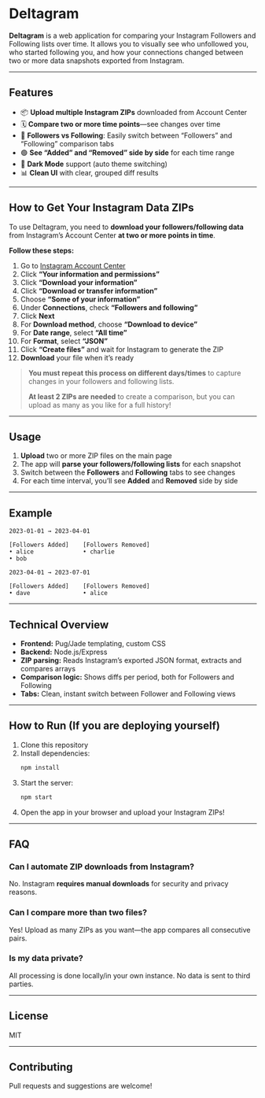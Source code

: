 # Deltagram

**Deltagram** is a web application for comparing your Instagram Followers and Following lists over time. It allows you to visually see who unfollowed you, who started following you, and how your connections changed between two or more data snapshots exported from Instagram.

---

## Features

- 📦 **Upload multiple Instagram ZIPs** downloaded from Account Center
- 🗓 **Compare two or more time points**—see changes over time
- 👥 **Followers vs Following**: Easily switch between “Followers” and “Following” comparison tabs
- 🟢 **See “Added” and “Removed” side by side** for each time range
- 🌙 **Dark Mode** support (auto theme switching)
- 📊 **Clean UI** with clear, grouped diff results

---

## How to Get Your Instagram Data ZIPs

To use Deltagram, you need to **download your followers/following data** from Instagram’s Account Center **at two or more points in time**.

**Follow these steps:**

1. Go to [Instagram Account Center](https://www.instagram.com/accounts/center/)
2. Click **“Your information and permissions”**
3. Click **“Download your information”**
4. Click **“Download or transfer information”**
5. Choose **“Some of your information”**
6. Under **Connections**, check **“Followers and following”**
7. Click **Next**
8. For **Download method**, choose **“Download to device”**
9. For **Date range**, select **“All time”**
10. For **Format**, select **“JSON”**
11. Click **“Create files”** and wait for Instagram to generate the ZIP
12. **Download** your file when it’s ready

> **You must repeat this process on different days/times** to capture changes in your followers and following lists.
>
> **At least 2 ZIPs are needed** to create a comparison, but you can upload as many as you like for a full history!

---

## Usage

1. **Upload** two or more ZIP files on the main page
2. The app will **parse your followers/following lists** for each snapshot
3. Switch between the **Followers** and **Following** tabs to see changes
4. For each time interval, you’ll see **Added** and **Removed** side by side

---

## Example

```text
2023-01-01 → 2023-04-01

[Followers Added]    [Followers Removed]
• alice              • charlie
• bob

2023-04-01 → 2023-07-01

[Followers Added]    [Followers Removed]
• dave               • alice
```

---

## Technical Overview

- **Frontend:** Pug/Jade templating, custom CSS
- **Backend:** Node.js/Express
- **ZIP parsing:** Reads Instagram’s exported JSON format, extracts and compares arrays
- **Comparison logic:** Shows diffs per period, both for Followers and Following
- **Tabs:** Clean, instant switch between Follower and Following views

---

## How to Run (If you are deploying yourself)

1. Clone this repository
2. Install dependencies:
    ```sh
    npm install
    ```
3. Start the server:
    ```sh
    npm start
    ```
4. Open the app in your browser and upload your Instagram ZIPs!

---

## FAQ

### Can I automate ZIP downloads from Instagram?
No. Instagram **requires manual downloads** for security and privacy reasons.

### Can I compare more than two files?
Yes! Upload as many ZIPs as you want—the app compares all consecutive pairs.

### Is my data private?
All processing is done locally/in your own instance. No data is sent to third parties.

---

## License

MIT

---

## Contributing

Pull requests and suggestions are welcome!
